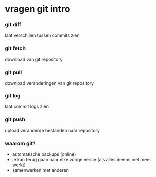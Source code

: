 # vragen git intro

### git diff
laat verschillen tussen commits zien

### git fetch
download van git repository

### git pull
download veranderingen van git repository

### git log
laat commit logs zien

### git push
upload veranderde bestanden naar repository


### waarom git?
* automatische backups (online)
* je kan terug gaan naar elke vorige versie (als alles ineens niet meer werkt)
* samenwerken met anderen